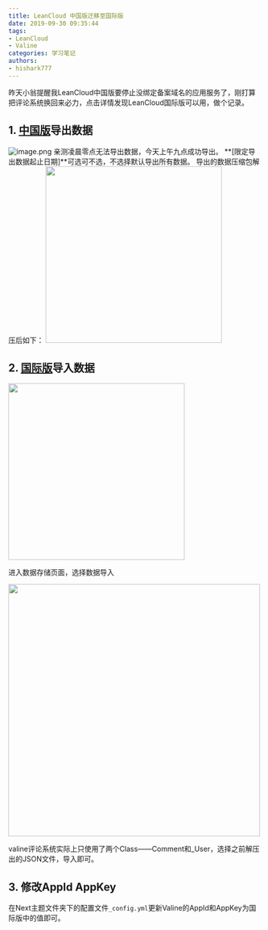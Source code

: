 ```yaml
---
title: LeanCloud 中国版迁移至国际版
date: 2019-09-30 09:35:44
tags: 
- LeanCloud
- Valine
categories: 学习笔记
authors:
- hishark777
---
```

昨天小翁提醒我LeanCloud中国版要停止没绑定备案域名的应用服务了，刚打算把评论系统换回来必力，点击详情发现LeanCloud国际版可以用，做个记录。
<!--more-->

## 1. [中国版](leancloud.cn)导出数据
![image.png](https://i.loli.net/2020/03/14/myc683VrqeSNIXv.png)
亲测凌晨零点无法导出数据，今天上午九点成功导出。
**[限定导出数据起止日期]**可选可不选，不选择默认导出所有数据。
导出的数据压缩包解压后如下：
<img src="https://i.loli.net/2020/03/14/OXzMiCyA7H5DL6E.png" width="350">

## 2. [国际版](leancloud.app)导入数据
<img src="https://i.loli.net/2020/03/14/9a4r3PVZzF8eGLK.png" width="350">

进入数据存储页面，选择数据导入

<img src="https://i.loli.net/2020/03/14/aORKH8utd7ikLCe.png" width="500">

valine评论系统实际上只使用了两个Class——Comment和_User，选择之前解压出的JSON文件，导入即可。

## 3. 修改AppId AppKey
在Next主题文件夹下的配置文件`_config.yml`更新Valine的AppId和AppKey为国际版中的值即可。
